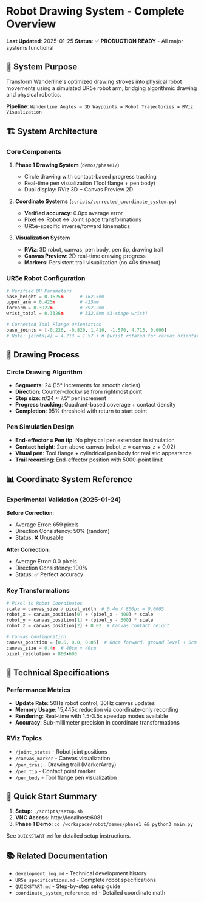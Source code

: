# Robot Drawing System - Complete Overview

**Last Updated**: 2025-01-25
**Status**: ✅ **PRODUCTION READY** - All major systems functional

## 🎯 System Purpose

Transform Wanderline's optimized drawing strokes into physical robot movements using a simulated UR5e robot arm, bridging algorithmic drawing and physical robotics.

**Pipeline**: `Wanderline Angles → 3D Waypoints → Robot Trajectories → RViz Visualization`

## 🏗️ System Architecture

### Core Components

1. **Phase 1 Drawing System** (`demos/phase1/`)
   - Circle drawing with contact-based progress tracking
   - Real-time pen visualization (Tool flange + pen body)
   - Dual display: RViz 3D + Canvas Preview 2D

2. **Coordinate Systems** (`scripts/corrected_coordinate_system.py`)
   - **Verified accuracy**: 0.0px average error
   - Pixel ↔ Robot ↔ Joint space transformations
   - UR5e-specific inverse/forward kinematics

3. **Visualization System**
   - **RViz**: 3D robot, canvas, pen body, pen tip, drawing trail
   - **Canvas Preview**: 2D real-time drawing progress
   - **Markers**: Persistent trail visualization (no 40s timeout)

### UR5e Robot Configuration

```python
# Verified DH Parameters
base_height = 0.1625m      # 162.5mm
upper_arm = 0.425m         # 425mm
forearm = 0.3922m          # 392.2mm
wrist_total = 0.3326m      # 332.6mm (3-stage wrist)

# Corrected Tool Flange Orientation
base_joints = [-0.226, -0.820, 1.410, -1.570, 4.713, 0.000]
# Note: joints[4] = 4.713 = 1.57 + π (wrist rotated for canvas orientation)
```

## 🎨 Drawing Process

### Circle Drawing Algorithm
- **Segments**: 24 (15° increments for smooth circles)
- **Direction**: Counter-clockwise from rightmost point
- **Step size**: π/24 ≈ 7.5° per increment
- **Progress tracking**: Quadrant-based coverage + contact density
- **Completion**: 95% threshold with return to start point

### Pen Simulation Design
- **End-effector = Pen tip**: No physical pen extension in simulation
- **Contact height**: 2cm above canvas (robot_z = canvas_z + 0.02)
- **Visual pen**: Tool flange + cylindrical pen body for realistic appearance
- **Trail recording**: End-effector position with 5000-point limit

## 📊 Coordinate System Reference

### Experimental Validation (2025-01-24)

**Before Correction**:
- Average Error: 659 pixels
- Direction Consistency: 50% (random)
- Status: ❌ Unusable

**After Correction**:
- Average Error: 0.0 pixels  
- Direction Consistency: 100%
- Status: ✅ Perfect accuracy

### Key Transformations

```python
# Pixel to Robot Coordinates
scale = canvas_size / pixel_width  # 0.4m / 800px = 0.0005
robot_x = canvas_position[0] + (pixel_x - 400) * scale
robot_y = canvas_position[1] + (pixel_y - 300) * scale
robot_z = canvas_position[2] + 0.02  # Canvas contact height

# Canvas Configuration
canvas_position = [0.6, 0.0, 0.05]  # 60cm forward, ground level + 5cm
canvas_size = 0.4m  # 40cm × 40cm
pixel_resolution = 800×600
```

## 🔧 Technical Specifications

### Performance Metrics
- **Update Rate**: 50Hz robot control, 30Hz canvas updates
- **Memory Usage**: 15,445x reduction via coordinate-only recording
- **Rendering**: Real-time with 1.5-3.5x speedup modes available
- **Accuracy**: Sub-millimeter precision in coordinate transformations

### RViz Topics
- `/joint_states` - Robot joint positions
- `/canvas_marker` - Canvas visualization
- `/pen_trail` - Drawing trail (MarkerArray)
- `/pen_tip` - Contact point marker
- `/pen_body` - Tool flange pen visualization

## 🚀 Quick Start Summary

1. **Setup**: `./scripts/setup.sh`
2. **VNC Access**: http://localhost:6081
3. **Phase 1 Demo**: `cd /workspace/robot/demos/phase1 && python3 main.py`

See `QUICKSTART.md` for detailed setup instructions.

## 📚 Related Documentation

- `development_log.md` - Technical development history
- `UR5e_specifications.md` - Complete robot specifications  
- `QUICKSTART.md` - Step-by-step setup guide
- `coordinate_system_reference.md` - Detailed coordinate math